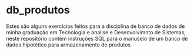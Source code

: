 # db_produtos

Estes são alguns exercícios feitos para a disciplina de banco de dados de minha graduação em Tecnologia e analise e Desenvolvimnto de Sistemas, neste repositório contém instruções SQL para o manuseio de um banco de dados hipotético para armazenamento de produtos 

